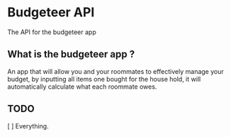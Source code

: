 # Budgeteer API

The API for the budgeteer app

## What is the budgeteer app ?
An app that will allow you and your roommates to effectively manage your budget, by inputting all items one bought for the house hold, it will automatically calculate what each roommate owes.
## TODO
[ ] Everything.
